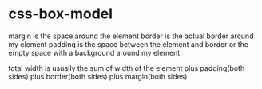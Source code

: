 # css-box-model
margin is the space around the element
border is the actual border around my element
padding is the space between the element and border or the empty 
space with a background around my element

total width is usually the sum of width of the element plus padding(both sides) plus
border(both sides) plus margin(both sides)